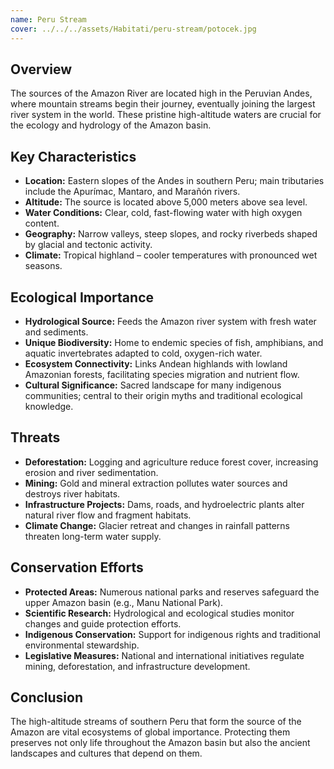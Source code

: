 ```yaml
---
name: Peru Stream
cover: ../../../assets/Habitati/peru-stream/potocek.jpg
---
```

## Overview
The sources of the Amazon River are located high in the Peruvian Andes, where mountain streams begin their journey, eventually joining the largest river system in the world. These pristine high-altitude waters are crucial for the ecology and hydrology of the Amazon basin.

## Key Characteristics
- **Location:** Eastern slopes of the Andes in southern Peru; main tributaries include the Apurímac, Mantaro, and Marañón rivers.
- **Altitude:** The source is located above 5,000 meters above sea level.
- **Water Conditions:** Clear, cold, fast-flowing water with high oxygen content.
- **Geography:** Narrow valleys, steep slopes, and rocky riverbeds shaped by glacial and tectonic activity.
- **Climate:** Tropical highland – cooler temperatures with pronounced wet seasons.

## Ecological Importance
- **Hydrological Source:** Feeds the Amazon river system with fresh water and sediments.
- **Unique Biodiversity:** Home to endemic species of fish, amphibians, and aquatic invertebrates adapted to cold, oxygen-rich water.
- **Ecosystem Connectivity:** Links Andean highlands with lowland Amazonian forests, facilitating species migration and nutrient flow.
- **Cultural Significance:** Sacred landscape for many indigenous communities; central to their origin myths and traditional ecological knowledge.

## Threats
- **Deforestation:** Logging and agriculture reduce forest cover, increasing erosion and river sedimentation.
- **Mining:** Gold and mineral extraction pollutes water sources and destroys river habitats.
- **Infrastructure Projects:** Dams, roads, and hydroelectric plants alter natural river flow and fragment habitats.
- **Climate Change:** Glacier retreat and changes in rainfall patterns threaten long-term water supply.

## Conservation Efforts
- **Protected Areas:** Numerous national parks and reserves safeguard the upper Amazon basin (e.g., Manu National Park).
- **Scientific Research:** Hydrological and ecological studies monitor changes and guide protection efforts.
- **Indigenous Conservation:** Support for indigenous rights and traditional environmental stewardship.
- **Legislative Measures:** National and international initiatives regulate mining, deforestation, and infrastructure development.

## Conclusion
The high-altitude streams of southern Peru that form the source of the Amazon are vital ecosystems of global importance. Protecting them preserves not only life throughout the Amazon basin but also the ancient landscapes and cultures that depend on them.
